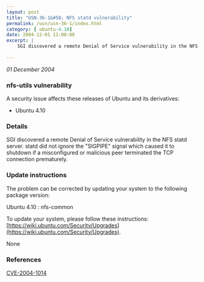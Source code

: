 ```yaml
---
layout: post
title: "USN-36-1&#58; NFS statd vulnerability"
permalink: /usn/usn-36-1/index.html
category: [ ubuntu-4.10]
date: 2004-12-01 12:00:00
excerpt: |
    SGI discovered a remote Denial of Service vulnerability in the NFS statd server. statd did not ignore the &quot;SIGPIPE&quot; signal which caused it to shutdown if a misconfigured or malicious peer terminated the TCP connection prematurely.
    
--- 
```

 
 

*01 December 2004*

### nfs-utils vulnerability

A security issue affects these releases of Ubuntu and its derivatives:

* Ubuntu 4.10

### Details

SGI discovered a remote Denial of Service vulnerability in the NFS statd server. statd did not ignore the &quot;SIGPIPE&quot; signal which caused it to shutdown if a misconfigured or malicious peer terminated the TCP connection prematurely.

### Update instructions

The problem can be corrected by updating your system to the following package version:

Ubuntu 4.10
 : nfs-common 

To update your system, please follow these instructions: [https://wiki.ubuntu.com/Security/Upgrades](https://wiki.ubuntu.com/Security/Upgrades).

None

### References

 
 [CVE-2004-1014](http://people.ubuntu.com/~ubuntu-security/cve/CVE-2004-1014)
 

